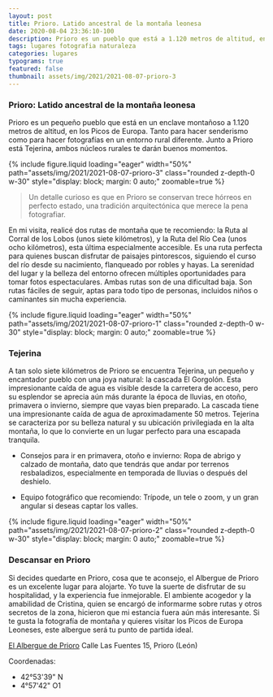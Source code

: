```yaml
---
layout: post
title: Prioro. Latido ancestral de la montaña leonesa
date: 2020-08-04 23:36:10-100
description: Prioro es un pueblo que está a 1.120 metros de altitud, en los Picos de Europa. Ideal para hacer senderismo, como para hacer fotografías.
tags: lugares fotografia naturaleza
categories: lugares
typograms: true
featured: false
thumbnail: assets/img/2021/2021-08-07-prioro-3
---
```


### Prioro: Latido ancestral de la montaña leonesa

Prioro es un pequeño pueblo que está en un enclave montañoso a 1.120 metros de altitud, en los Picos de Europa. Tanto para hacer senderismo como para hacer fotografías en un entorno rural diferente. Junto a Prioro está Tejerina, ambos núcleos rurales te darán buenos momentos.

<div class="text-center">
{% include figure.liquid loading="eager" width="50%" path="assets/img/2021/2021-08-07-prioro-3" class="rounded z-depth-0 w-30" style="display: block; margin: 0 auto;" zoomable=true %}   
</div>

>Un detalle curioso es que en Prioro se conservan trece hórreos en perfecto estado, una tradición arquitectónica que merece la pena fotografiar. 


En mi visita, realicé dos rutas de montaña que te recomiendo: la Ruta al Corral de los Lobos (unos siete kilómetros), y la Ruta del Río Cea (unos ocho kilómetros), esta última especialmente accesible. Es una ruta perfecta para quienes buscan disfrutar de paisajes pintorescos, siguiendo el curso del río desde su nacimiento, flanqueado por robles y hayas. La serenidad del lugar y la belleza del entorno ofrecen múltiples oportunidades para tomar fotos espectaculares. Ambas rutas son de una dificultad baja. Son rutas fáciles de seguir, aptas para todo tipo de personas, incluidos niños o caminantes sin mucha experiencia.

<div class="text-center">
{% include figure.liquid loading="eager" width="50%" path="assets/img/2021/2021-08-07-prioro-1" class="rounded z-depth-0 w-30" style="display: block; margin: 0 auto;" zoomable=true %}   
</div>

### Tejerina

A tan solo siete kilómetros de Prioro se encuentra Tejerina, un pequeño y encantador pueblo con una joya natural: la cascada El Gorgolón. Esta impresionante caída de agua es visible desde la carretera de acceso, pero su esplendor se aprecia aún más durante la época de lluvias, en otoño, primavera o invierno, siempre que vayas bien preparado. La cascada tiene una impresionante caída de agua de aproximadamente 50 metros.
Tejerina se caracteriza por su belleza natural y su ubicación privilegiada en la alta montaña, lo que lo convierte en un lugar perfecto para una escapada tranquila.

- Consejos para ir en primavera, otoño e invierno: Ropa de abrigo y calzado de montaña, dato que tendrás que andar por terrenos resbaladizos, especialmente en temporada de lluvias o después del deshielo.

- Equipo fotográfico que recomiendo: Trípode, un tele o zoom, y un gran angular si deseas captar los valles.

<div class="text-center">
{% include figure.liquid loading="eager" width="50%" path="assets/img/2021/2021-08-07-prioro-2" class="rounded z-depth-0 w-30" style="display: block; margin: 0 auto;" zoomable=true %}   
</div>

### Descansar en Prioro

Si decides quedarte en Prioro, cosa que te aconsejo, el Albergue de Prioro es un excelente lugar para alojarte. Yo tuve la suerte de disfrutar de su hospitalidad, y la experiencia fue inmejorable. El ambiente acogedor y la amabilidad de Cristina, quien se encargó de informarme sobre rutas y otros secretos de la zona, hicieron que mi estancia fuera aún más interesante. Si te gusta la fotografía de montaña y quieres visitar los Picos de Europa Leoneses, este albergue será tu punto de partida ideal.

[El Albergue de Prioro](https://alberguedeprioro.com/)
Calle Las Fuentes 15, Prioro (León)

Coordenadas: 
- 42°53'39" N 
- 4°57'42" O1





